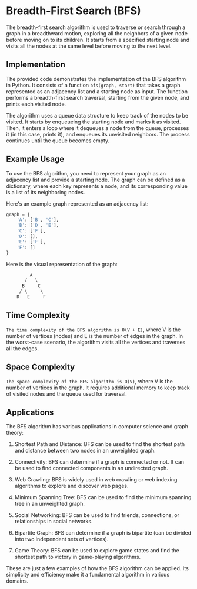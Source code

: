 # Breadth-First Search (BFS)

The breadth-first search algorithm is used to traverse or search through a graph in a breadthward motion, exploring all the neighbors of a given node before moving on to its children. It starts from a specified starting node and visits all the nodes at the same level before moving to the next level.

## Implementation

The provided code demonstrates the implementation of the BFS algorithm in Python. It consists of a function `bfs(graph, start)` that takes a graph represented as an adjacency list and a starting node as input. The function performs a breadth-first search traversal, starting from the given node, and prints each visited node.

The algorithm uses a queue data structure to keep track of the nodes to be visited. It starts by enqueueing the starting node and marks it as visited. Then, it enters a loop where it dequeues a node from the queue, processes it (in this case, prints it), and enqueues its unvisited neighbors. The process continues until the queue becomes empty.

## Example Usage

To use the BFS algorithm, you need to represent your graph as an adjacency list and provide a starting node. The graph can be defined as a dictionary, where each key represents a node, and its corresponding value is a list of its neighboring nodes.

Here's an example graph represented as an adjacency list:

```python
graph = {
    'A': ['B', 'C'],
    'B': ['D', 'E'],
    'C': ['F'],
    'D': [],
    'E': ['F'],
    'F': []
}
```

Here is the visual representation of the graph:

```css
         A
       /   \
      B     C
     / \     \
    D   E     F
```

## Time Complexity

`The time complexity of the BFS algorithm is O(V + E)`, where V is the number of vertices (nodes) and E is the number of edges in the graph. In the worst-case scenario, the algorithm visits all the vertices and traverses all the edges.

## Space Complexity

`The space complexity of the BFS algorithm is O(V)`, where V is the number of vertices in the graph. It requires additional memory to keep track of visited nodes and the queue used for traversal.

## Applications

The BFS algorithm has various applications in computer science and graph theory:

1. Shortest Path and Distance: BFS can be used to find the shortest path and distance between two nodes in an unweighted graph.

2. Connectivity: BFS can determine if a graph is connected or not. It can be used to find connected components in an undirected graph.

3. Web Crawling: BFS is widely used in web crawling or web indexing algorithms to explore and discover web pages.

4. Minimum Spanning Tree: BFS can be used to find the minimum spanning tree in an unweighted graph.

5. Social Networking: BFS can be used to find friends, connections, or relationships in social networks.

6. Bipartite Graph: BFS can determine if a graph is bipartite (can be divided into two independent sets of vertices).

7. Game Theory: BFS can be used to explore game states and find the shortest path to victory in game-playing algorithms.

These are just a few examples of how the BFS algorithm can be applied. Its simplicity and efficiency make it a fundamental algorithm in various domains.

